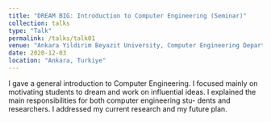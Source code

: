 ```yaml
---
title: "DREAM BIG: Introduction to Computer Engineering (Seminar)"
collection: talks
type: "Talk"
permalink: /talks/talk01
venue: "Ankara Yildirim Beyazit University, Computer Engineering Departement"
date: 2020-12-03
location: "Ankara, Turkiye"
---
```


I gave a general introduction to Computer Engineering. I focused
mainly on motivating students to dream and work on influential ideas.
I explained the main responsibilities for both computer engineering stu-
dents and researchers. I addressed my current research and my
future plan.
